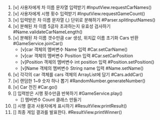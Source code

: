 1. [v] 사용자에게 차 이름 문자열 입력받기 #InputView.requestCarNames()
2. [v] 사용자에게 시행 횟수 입력받기 #InputView.requestGameCount()
3. [v] 입력받은 차 이름 문자열 (,) 단위로 분해하기 #Parser.splitInputNames()
4. [v] 분해된 차 이름 5글자 초과하는지 유효성 검사하기 #Name.validateCarNameLength()
5. [v] 분해된 차 이름 갯수만큼 car 생성, 위치값 이름 초기화 Cars 반환 #GameService.joinCar()
    - [v]car 객체의 멤버변수 Name 입력 #Car.setCarName()
    - [v]car 객체의 멤버변수 Position 입력 #Car.setCarPosition
    - [v]Position 객체의 멤버변수 int position 입력 #Position.setPosition()
    - [v]Name 객체의 멤버변수 String name 입력 #Name.setName()
6. [v] 각각의 car 객체를 cars 객체의 ArrayList에 담기 #Cars.addCar()
7. [v] 랜덤한 1~9 숫자 하나 뽑기 #RandomNumber.generateNumber()
8. [v] Car 전진 #Car.go()
9. [] 입력받은 시행 횟수만큼 반복하기 #GameService.play()
    - [] 멤버변수 Count 클래스 만들기
13. [] 시행 결과 사용자에게 표시하기 #ResultView.printResult()
14. [] 최종 게임 결과를 발표한다. #ResultView.printWinner()
